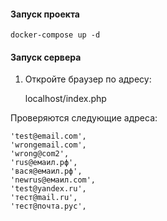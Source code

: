 #### Запуск проекта

    docker-compose up -d

#### Запуск сервера

1. Откройте браузер по адресу:    
    
    localhost/index.php     

Проверяются следующие адреса:

    'test@email.com',
    'wrongemail.com',
    'wrong@com2',
    'rus@емаил.рф',
    'вася@емаил.рф',
    'newrus@емаил.com',
    'test@yandex.ru',
    'тест@mail.ru',
    'тест@почта.рус',
    
    

